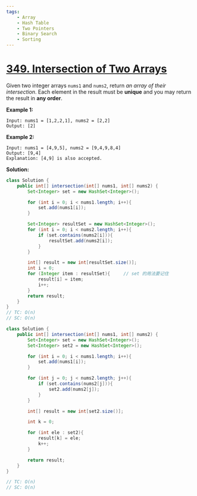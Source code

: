 ```yaml
---
tags:
    - Array	
    - Hash Table	
    - Two Pointers
    - Binary Search
    - Sorting
---
```


# [349. Intersection of Two Arrays](https://leetcode.com/problems/intersection-of-two-arrays/)

Given two integer arrays `nums1` and `nums2`, return *an array of their intersection*. Each element in the result must be **unique** and you may return the result in **any order**.

 

**Example 1:**

```
Input: nums1 = [1,2,2,1], nums2 = [2,2]
Output: [2]
```

**Example 2:**

```
Input: nums1 = [4,9,5], nums2 = [9,4,9,8,4]
Output: [9,4]
Explanation: [4,9] is also accepted.
```



**Solution:**

```java
class Solution {
    public int[] intersection(int[] nums1, int[] nums2) {
        Set<Integer> set = new HashSet<Integer>();

        for (int i = 0; i < nums1.length; i++){
            set.add(nums1[i]);
        }

        Set<Integer> resultSet = new HashSet<Integer>();
        for (int i = 0; i < nums2.length; i++){
            if (set.contains(nums2[i])){
                resultSet.add(nums2[i]);
            }
        }

        int[] result = new int[resultSet.size()];
        int i = 0;
        for (Integer item : resultSet){     // set 的用法要记住
            result[i] = item;
            i++;
        }
        return result;
    }
}
// TC: O(n)
// SC: O(n)
```



```java
class Solution {
    public int[] intersection(int[] nums1, int[] nums2) {
        Set<Integer> set = new HashSet<Integer>();
        Set<Integer> set2 = new HashSet<Integer>();

        for (int i = 0; i < nums1.length; i++){
            set.add(nums1[i]);
        }

        for (int j = 0; j < nums2.length; j++){
            if (set.contains(nums2[j])){
                set2.add(nums2[j]);
            }
        }

        int[] result = new int[set2.size()];

        int k = 0;

        for (int ele : set2){
            result[k] = ele;
            k++;
        }

        return result;
    }
}

// TC: O(n)
// SC: O(n)
```






